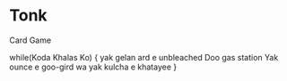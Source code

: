 Tonk
====

Card Game

while(Koda Khalas Ko)
{
    yak gelan ard e unbleached
    Doo gas station
    Yak ounce e goo-gird
    wa yak kulcha e khatayee
}

